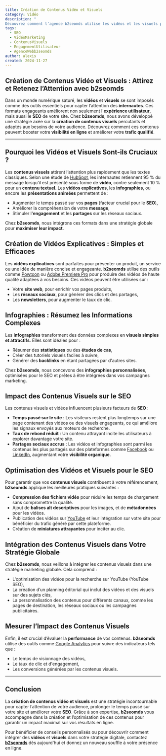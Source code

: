 ```yaml
---
title: Création de Contenus Vidéo et Visuels
category: Vidéo
description: "
Découvrez comment l’agence b2seomds utilise les vidéos et les visuels pour capter l'attention des internautes, augmenter le temps passé sur votre site et améliorer votre SEO. Infographies, vidéos explicatives et stratégies créatives sont au cœur de cette approche pour optimiser votre présence en ligne."
tags:
  - SEO
  - VidéoMarketing
  - ContenusVisuels
  - EngagementUtilisateur
  - AgenceWebb2seomds
author: alexis
created: 2024-11-27
---
```


## Création de Contenus Vidéo et Visuels : Attirez et Retenez l’Attention avec **b2seomds**

Dans un monde numérique saturé, les **vidéos** et **visuels** se sont imposés comme des outils essentiels pour capter l’attention des **internautes**. Ces formats engageants améliorent non seulement l'**expérience utilisateur**, mais aussi le **SEO** de votre site. Chez **b2seomds**, nous avons développé une stratégie axée sur la **création de contenus visuels** percutants et adaptés aux besoins de votre audience. Découvrez comment ces contenus peuvent booster votre **visibilité en ligne** et améliorer votre **trafic qualifié**.

---

## Pourquoi les Vidéos et Visuels Sont-ils Cruciaux ?

Les **contenus visuels** attirent l’attention plus rapidement que les textes classiques. Selon une étude de [HubSpot](https://blog.hubspot.com/), les internautes retiennent 95 % du message lorsqu’il est présenté sous forme de **vidéo**, contre seulement 10 % pour un **contenu textuel**. Les **vidéos explicatives**, les **infographies**, ou encore les **présentations animées** permettent de :

- Augmenter le temps passé sur vos **pages** (facteur crucial pour le **SEO**),
- Améliorer la compréhension de votre **message**,
- Stimuler l'**engagement** et les **partages** sur les réseaux sociaux.

Chez **b2seomds**, nous intégrons ces formats dans une stratégie globale pour **maximiser leur impact**.

## Création de Vidéos Explicatives : Simples et Efficaces

Les **vidéos explicatives** sont parfaites pour présenter un produit, un service ou une idée de manière concise et engageante. **b2seomds** utilise des outils comme [Powtoon](https://www.powtoon.com/) ou [Adobe Premiere Pro](https://www.adobe.com/products/premiere.html) pour produire des vidéos de haute qualité adaptées à vos besoins. Ces vidéos peuvent être utilisées sur :

- Votre **site web**, pour enrichir vos pages produits,
- Les **réseaux sociaux**, pour générer des clics et des partages,
- Les **newsletters**, pour augmenter le taux de clic.

## Infographies : Résumez les Informations Complexes

Les **infographies** transforment des données complexes en **visuels simples et attractifs**. Elles sont idéales pour :

- Résumer des **statistiques** ou des **études de cas**,
- Créer des tutoriels visuels faciles à suivre,
- Générer des **backlinks** en étant partagées par d'autres sites.

Chez **b2seomds**, nous concevons des **infographies personnalisées**, optimisées pour le SEO et prêtes à être intégrées dans vos campagnes marketing.

## Impact des Contenus Visuels sur le SEO

Les contenus visuels et vidéos influencent plusieurs facteurs de **SEO** :

- **Temps passé sur le site** : Les visiteurs restent plus longtemps sur une page contenant des vidéos ou des visuels engageants, ce qui améliore les signaux envoyés aux moteurs de recherche.
- **Taux de rebond réduit** : Un contenu attrayant incite les utilisateurs à explorer davantage votre site.
- **Partages sociaux accrus** : Les vidéos et infographies sont parmi les contenus les plus partagés sur des plateformes comme [Facebook](https://www.facebook.com/) ou [LinkedIn](https://www.linkedin.com/), augmentant votre **visibilité organique**.

## Optimisation des Vidéos et Visuels pour le SEO

Pour garantir que vos **contenus visuels** contribuent à votre référencement, **b2seomds** applique les meilleures pratiques suivantes :

- **Compression des fichiers vidéo** pour réduire les temps de chargement sans compromettre la qualité.
- Ajout de **balises alt descriptives** pour les images, et de **métadonnées** pour les vidéos.
- Publication des vidéos sur [YouTube](https://www.youtube.com/) et leur intégration sur votre site pour bénéficier du trafic généré par cette plateforme.
- Création de **miniatures attrayantes** pour inciter au clic.

## Intégration des Contenus Visuels dans Votre Stratégie Globale

Chez **b2seomds**, nous veillons à intégrer les contenus visuels dans une stratégie marketing globale. Cela comprend :

- L'optimisation des vidéos pour la recherche sur YouTube (YouTube SEO),
- La création d’un planning éditorial qui inclut des vidéos et des visuels sur des sujets clés,
- La personnalisation des contenus pour différents canaux, comme les pages de destination, les réseaux sociaux ou les campagnes publicitaires.

## Mesurer l’Impact des Contenus Visuels

Enfin, il est crucial d’évaluer la **performance** de vos contenus. **b2seomds** utilise des outils comme [Google Analytics](/blog/strategie-digitale) pour suivre des indicateurs tels que :

- Le temps de visionnage des vidéos,
- Le taux de clic et d'engagement,
- Les conversions générées par les contenus visuels.

---

## Conclusion

La **création de contenus vidéo et visuels** est une stratégie incontournable pour capter l’attention de votre audience, prolonger le temps passé sur votre site et améliorer votre **SEO**. Grâce à son expertise, **b2seomds** vous accompagne dans la création et l’optimisation de ces contenus pour garantir un impact maximal sur vos résultats en ligne.

Pour bénéficier de conseils personnalisés ou pour découvrir comment intégrer des **vidéos** et **visuels** dans votre stratégie digitale, contactez [**b2seomds**](/contact) dès aujourd'hui et donnez un nouveau souffle à votre présence en ligne.
